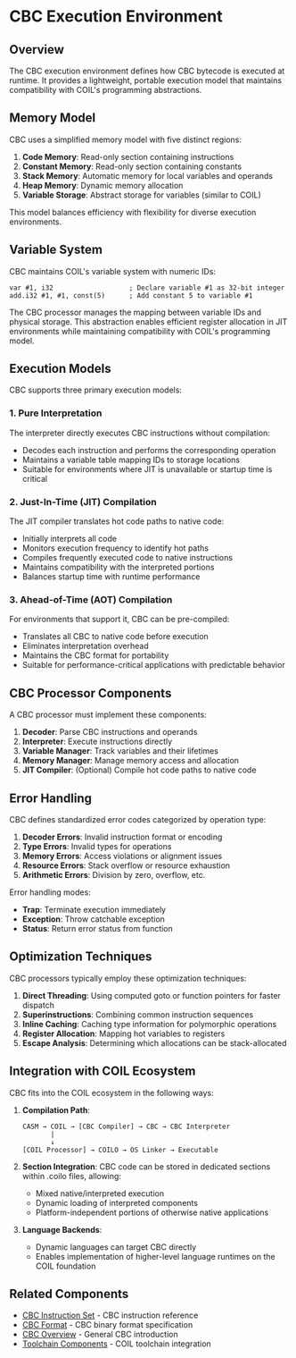 # CBC Execution Environment

## Overview

The CBC execution environment defines how CBC bytecode is executed at runtime. It provides a lightweight, portable execution model that maintains compatibility with COIL's programming abstractions.

## Memory Model

CBC uses a simplified memory model with five distinct regions:

1. **Code Memory**: Read-only section containing instructions
2. **Constant Memory**: Read-only section containing constants
3. **Stack Memory**: Automatic memory for local variables and operands
4. **Heap Memory**: Dynamic memory allocation
5. **Variable Storage**: Abstract storage for variables (similar to COIL)

This model balances efficiency with flexibility for diverse execution environments.

## Variable System

CBC maintains COIL's variable system with numeric IDs:

```
var #1, i32                   ; Declare variable #1 as 32-bit integer
add.i32 #1, #1, const(5)      ; Add constant 5 to variable #1
```

The CBC processor manages the mapping between variable IDs and physical storage. This abstraction enables efficient register allocation in JIT environments while maintaining compatibility with COIL's programming model.

## Execution Models

CBC supports three primary execution models:

### 1. Pure Interpretation

The interpreter directly executes CBC instructions without compilation:
- Decodes each instruction and performs the corresponding operation
- Maintains a variable table mapping IDs to storage locations
- Suitable for environments where JIT is unavailable or startup time is critical

### 2. Just-In-Time (JIT) Compilation

The JIT compiler translates hot code paths to native code:
- Initially interprets all code
- Monitors execution frequency to identify hot paths
- Compiles frequently executed code to native instructions
- Maintains compatibility with the interpreted portions
- Balances startup time with runtime performance

### 3. Ahead-of-Time (AOT) Compilation

For environments that support it, CBC can be pre-compiled:
- Translates all CBC to native code before execution
- Eliminates interpretation overhead
- Maintains the CBC format for portability
- Suitable for performance-critical applications with predictable behavior

## CBC Processor Components

A CBC processor must implement these components:

1. **Decoder**: Parse CBC instructions and operands
2. **Interpreter**: Execute instructions directly
3. **Variable Manager**: Track variables and their lifetimes
4. **Memory Manager**: Manage memory access and allocation
5. **JIT Compiler**: (Optional) Compile hot code paths to native code

## Error Handling

CBC defines standardized error codes categorized by operation type:

1. **Decoder Errors**: Invalid instruction format or encoding
2. **Type Errors**: Invalid types for operations
3. **Memory Errors**: Access violations or alignment issues
4. **Resource Errors**: Stack overflow or resource exhaustion
5. **Arithmetic Errors**: Division by zero, overflow, etc.

Error handling modes:
- **Trap**: Terminate execution immediately
- **Exception**: Throw catchable exception
- **Status**: Return error status from function

## Optimization Techniques

CBC processors typically employ these optimization techniques:

1. **Direct Threading**: Using computed goto or function pointers for faster dispatch
2. **Superinstructions**: Combining common instruction sequences
3. **Inline Caching**: Caching type information for polymorphic operations
4. **Register Allocation**: Mapping hot variables to registers
5. **Escape Analysis**: Determining which allocations can be stack-allocated

## Integration with COIL Ecosystem

CBC fits into the COIL ecosystem in the following ways:

1. **Compilation Path**: 
   ```
   CASM → COIL → [CBC Compiler] → CBC → CBC Interpreter
          |
          ↓
   [COIL Processor] → COILO → OS Linker → Executable
   ```

2. **Section Integration**:
   CBC code can be stored in dedicated sections within .coilo files, allowing:
   - Mixed native/interpreted execution
   - Dynamic loading of interpreted components
   - Platform-independent portions of otherwise native applications

3. **Language Backends**:
   - Dynamic languages can target CBC directly
   - Enables implementation of higher-level language runtimes on the COIL foundation

## Related Components

- [CBC Instruction Set](/cbc-docs/cbc-instruction-set.md) - CBC instruction reference
- [CBC Format](/cbc-docs/cbc-format.md) - CBC binary format specification
- [CBC Overview](/cbc-docs/cbc-overview.md) - General CBC introduction
- [Toolchain Components](/coil-docs/implementation/toolchain-components.md) - COIL toolchain integration